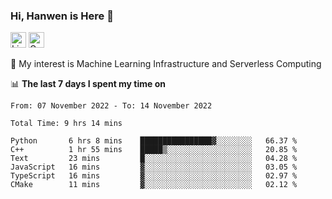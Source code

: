 ### Hi, Hanwen is Here 👋
<p>
	<a href="https://www.linkedin.com/in/liu-hanwen/"><img src="https://img.shields.io/badge/@hanwen-0A66C2?style=flat&logo=LinkedIn&logoColor=white" alt="Linkedin"  height="25px"/></a> 
	<a href="https://scholar.google.com/citations?user=HDF0su0AAAAJ"><img src="https://img.shields.io/badge/scholar-4385FE.svg?&style=plastic&logo=google-scholar&logoColor=white" alt="Google Scholar" height="25px"> </a>
</p>
🌱 My interest is Machine Learning Infrastructure and Serverless Computing

📊 **The last 7 days I spent my time on** 
<!--START_SECTION:waka-->

```text
From: 07 November 2022 - To: 14 November 2022

Total Time: 9 hrs 14 mins

Python       6 hrs 8 mins    ████████████████▓░░░░░░░░   66.37 %
C++          1 hr 55 mins    █████▒░░░░░░░░░░░░░░░░░░░   20.85 %
Text         23 mins         █░░░░░░░░░░░░░░░░░░░░░░░░   04.28 %
JavaScript   16 mins         ▓░░░░░░░░░░░░░░░░░░░░░░░░   03.05 %
TypeScript   16 mins         ▓░░░░░░░░░░░░░░░░░░░░░░░░   02.97 %
CMake        11 mins         ▓░░░░░░░░░░░░░░░░░░░░░░░░   02.12 %
```

<!--END_SECTION:waka-->


<!--
**david990917/david990917** is a ✨ _special_ ✨ repository because its `README.md` (this file) appears on your GitHub profile.

Here are some ideas to get you started:

- 🔭 I’m currently working on ...
- 🌱 I’m currently learning ...
- 👯 I’m looking to collaborate on ...
- 🤔 I’m looking for help with ...
- 💬 Ask me about ...
- 📫 How to reach me: ...
- 😄 Pronouns: ...
- ⚡ Fun fact: ...
-->
